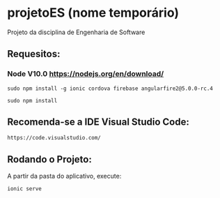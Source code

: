 # projetoES (nome temporário)
Projeto da disciplina de Engenharia de Software

## Requesitos:
### Node V10.0   https://nodejs.org/en/download/
```
sudo npm install -g ionic cordova firebase angularfire2@5.0.0-rc.4
```
```
sudo npm install
```

## Recomenda-se a IDE Visual Studio Code: 
```
https://code.visualstudio.com/
```

## Rodando o Projeto:
A partir da pasta do aplicativo, execute:
```
ionic serve
```
